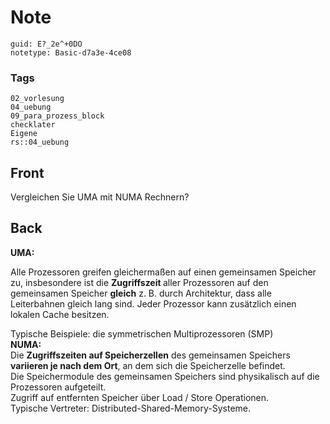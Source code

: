 # Note
```
guid: E?_2e^+0DO
notetype: Basic-d7a3e-4ce08
```

### Tags
```
02_vorlesung
04_uebung
09_para_prozess_block
checklater
Eigene
rs::04_uebung
```

## Front
Vergleichen Sie UMA mit NUMA Rechnern?

## Back
<b>UMA:</b><div>Alle Prozessoren greifen gleichermaßen auf einen gemeinsamen Speicher zu, insbesondere ist die <b>Zugriffszeit </b>aller Prozessoren auf den gemeinsamen Speicher <b>gleich</b> z. B. durch Architektur, dass alle Leiterbahnen gleich lang sind. Jeder Prozessor kann zusätzlich einen lokalen Cache besitzen.
</div><div>
</div><div>Typische Beispiele: die symmetrischen Multiprozessoren (SMP)
</div><div>
</div><div>
</div><div><b>NUMA: </b></div><div>Die <b>Zugriffszeiten auf Speicherzellen</b> des gemeinsamen Speichers <b>variieren je nach dem Ort</b>, an dem sich die Speicherzelle befindet.</div><div>
<div>Die Speichermodule des gemeinsamen Speichers sind physikalisch auf die Prozessoren aufgeteilt.</div><div>
</div><div>Zugriff auf entfernten Speicher über Load / Store Operationen.</div><div>
</div><div>Typische Vertreter: Distributed-Shared-Memory-Systeme.</div></div>
